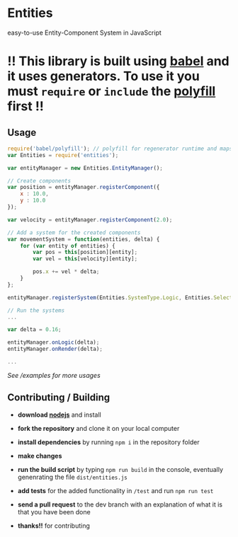 # Entities
easy-to-use Entity-Component System in JavaScript

# !! This library is built using [babel][0] and it uses generators. To use it you must `require` or `include` the [polyfill][1] first !!

## Usage

```javascript
require('babel/polyfill'); // polyfill for regenerator runtime and maps
var Entities = require('entities');

var entityManager = new Entities.EntityManager();

// Create components
var position = entityManager.registerComponent({
    x : 10.0,
    y : 10.0
});

var velocity = entityManager.registerComponent(2.0);

// Add a system for the created components
var movementSystem = function(entities, delta) {
    for (var entity of entities) {
        var pos = this[position][entity];
        var vel = this[velocity][entity];

        pos.x += vel * delta;
    }
};

entityManager.registerSystem(Entities.SystemType.Logic, Entities.SelectorType.GetWith, position | velocity, movementSystem);

// Run the systems
...

var delta = 0.16;

entityManager.onLogic(delta);
entityManager.onRender(delta);

...
```
*See /examples for more usages*

## Contributing / Building

- **download [nodejs][2]** and install

- **fork the repository** and clone it on your local computer

- **install dependencies** by running `npm i` in the repository folder

- **make changes** 

- **run the build script** by typing `npm run build` in the console, eventually genenrating the file `dist/entities.js`

- **add tests** for the added functionality in `/test` and run `npm run test`

- **send a pull request** to the dev branch with an explanation of what it is that you have been done

- **thanks!!** for contributing

[0]: https://github.com/babel/babel
[1]: https://babeljs.io/docs/usage/polyfill/
[2]: http://nodejs.org
